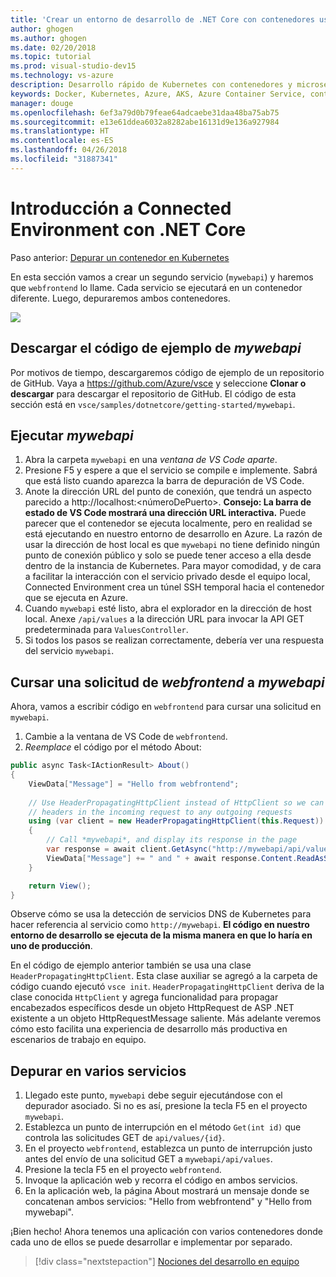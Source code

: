 ```yaml
---
title: 'Crear un entorno de desarrollo de .NET Core con contenedores usando Kubernetes en la nube - Paso 5: Llamar a otro contenedor | Microsoft Docs'
author: ghogen
ms.author: ghogen
ms.date: 02/20/2018
ms.topic: tutorial
ms.prod: visual-studio-dev15
ms.technology: vs-azure
description: Desarrollo rápido de Kubernetes con contenedores y microservicios en Azure
keywords: Docker, Kubernetes, Azure, AKS, Azure Container Service, contenedores
manager: douge
ms.openlocfilehash: 6ef3a79d0b79feae64adcaebe31daa48ba75ab75
ms.sourcegitcommit: e13e61ddea6032a8282abe16131d9e136a927984
ms.translationtype: HT
ms.contentlocale: es-ES
ms.lasthandoff: 04/26/2018
ms.locfileid: "31887341"
---
```

# <a name="get-started-on-connected-environment-with-net-core"></a>Introducción a Connected Environment con .NET Core

Paso anterior: [Depurar un contenedor en Kubernetes](get-started-netcore-04.md)

En esta sección vamos a crear un segundo servicio (`mywebapi`) y haremos que `webfrontend` lo llame. Cada servicio se ejecutará en un contenedor diferente. Luego, depuraremos ambos contenedores.

![](media/multi-container.png)

## <a name="download-sample-code-for-mywebapi"></a>Descargar el código de ejemplo de *mywebapi*
Por motivos de tiempo, descargaremos código de ejemplo de un repositorio de GitHub. Vaya a https://github.com/Azure/vsce y seleccione **Clonar o descargar** para descargar el repositorio de GitHub. El código de esta sección está en `vsce/samples/dotnetcore/getting-started/mywebapi`.


## <a name="run-mywebapi"></a>Ejecutar *mywebapi*
1. Abra la carpeta `mywebapi` en una *ventana de VS Code aparte*.
1. Presione F5 y espere a que el servicio se compile e implemente. Sabrá que está listo cuando aparezca la barra de depuración de VS Code.
1. Anote la dirección URL del punto de conexión, que tendrá un aspecto parecido a http://localhost:\<númeroDePuerto\>. **Consejo: La barra de estado de VS Code mostrará una dirección URL interactiva.** Puede parecer que el contenedor se ejecuta localmente, pero en realidad se está ejecutando en nuestro entorno de desarrollo en Azure. La razón de usar la dirección de host local es que `mywebapi` no tiene definido ningún punto de conexión público y solo se puede tener acceso a ella desde dentro de la instancia de Kubernetes. Para mayor comodidad, y de cara a facilitar la interacción con el servicio privado desde el equipo local, Connected Environment crea un túnel SSH temporal hacia el contenedor que se ejecuta en Azure.
1. Cuando `mywebapi` esté listo, abra el explorador en la dirección de host local. Anexe `/api/values` a la dirección URL para invocar la API GET predeterminada para `ValuesController`. 
1. Si todos los pasos se realizan correctamente, debería ver una respuesta del servicio `mywebapi`.


## <a name="make-a-request-from-webfrontend-to-mywebapi"></a>Cursar una solicitud de *webfrontend* a *mywebapi*
Ahora, vamos a escribir código en `webfrontend` para cursar una solicitud en `mywebapi`.
1. Cambie a la ventana de VS Code de `webfrontend`.
1. *Reemplace* el código por el método About:

```csharp
public async Task<IActionResult> About()
{
    ViewData["Message"] = "Hello from webfrontend";
    
    // Use HeaderPropagatingHttpClient instead of HttpClient so we can propagate
    // headers in the incoming request to any outgoing requests
    using (var client = new HeaderPropagatingHttpClient(this.Request))
    {
        // Call *mywebapi*, and display its response in the page
        var response = await client.GetAsync("http://mywebapi/api/values/1");
        ViewData["Message"] += " and " + await response.Content.ReadAsStringAsync();
    }

    return View();
}
```

Observe cómo se usa la detección de servicios DNS de Kubernetes para hacer referencia al servicio como `http://mywebapi`. **El código en nuestro entorno de desarrollo se ejecuta de la misma manera en que lo haría en uno de producción**.

En el código de ejemplo anterior también se usa una clase `HeaderPropagatingHttpClient`. Esta clase auxiliar se agregó a la carpeta de código cuando ejecutó `vsce init`. `HeaderPropagatingHttpClient` deriva de la clase conocida `HttpClient` y agrega funcionalidad para propagar encabezados específicos desde un objeto HttpRequest de ASP .NET existente a un objeto HttpRequestMessage saliente. Más adelante veremos cómo esto facilita una experiencia de desarrollo más productiva en escenarios de trabajo en equipo.


## <a name="debug-across-multiple-services"></a>Depurar en varios servicios
1. Llegado este punto, `mywebapi` debe seguir ejecutándose con el depurador asociado. Si no es así, presione la tecla F5 en el proyecto `mywebapi`.
1. Establezca un punto de interrupción en el método `Get(int id)` que controla las solicitudes GET de `api/values/{id}`.
1. En el proyecto `webfrontend`, establezca un punto de interrupción justo antes del envío de una solicitud GET a `mywebapi/api/values`.
1. Presione la tecla F5 en el proyecto `webfrontend`.
1. Invoque la aplicación web y recorra el código en ambos servicios.
1. En la aplicación web, la página About mostrará un mensaje donde se concatenan ambos servicios: "Hello from webfrontend" y "Hello from mywebapi".


¡Bien hecho! Ahora tenemos una aplicación con varios contenedores donde cada uno de ellos se puede desarrollar e implementar por separado.

> [!div class="nextstepaction"]
> [Nociones del desarrollo en equipo](get-started-netcore-06.md)

